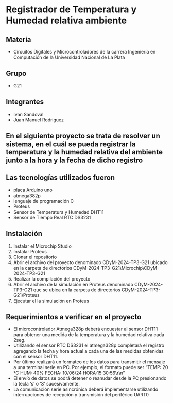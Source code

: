 # Registrador de Temperatura y Humedad relativa ambiente

## Materia
- Circuitos Digitales y Microcontroladores de la carrera Ingeniería en Computación de la Universidad Nacional de La Plata

## Grupo
- G21 

## Integrantes
- Ivan Sandoval 
- Juan Manuel Rodriguez 

## En el siguiente proyecto se trata de resolver un sistema, en el cuál se pueda registrar la temperatura y la humedad relativa del ambiente junto a la hora y la fecha de dicho registro

## Las tecnologías utilizados fueron 
- placa Arduino uno
- atmega382p
- lenguaje de programación C
- Proteus
- Sensor de Temperatura y Humedad DHT11
- Sensor de Tiempo Real RTC DS3231


## Instalación 
1. Instalar el Microchip Studio
2. Instalar Proteus
3. Clonar el repositorio 
4. Abrir el archivo del proyecto denominado CDyM-2024-TP3-G21 ubicado en la carpeta de directorios CDyM-2024-TP3-G21\Microchip\CDyM-2024-TP3-G21
5. Realizar la compilación del proyecto 
6. Abrir el archivo de la simulación en Proteus denominado CDyM-2024-TP3-G21 que se ubica en la carpeta de directorios CDyM-2024-TP3-G21\Proteus
7. Ejecutar el la simulación en Proteus

## Requerimientos a verificar en el proyecto
- El microcontrolador Atmega328p deberá encuestar al sensor DHT11 para obtener una medida de la temperatura y la humedad relativa cada
2seg.
- Utilizando el sensor RTC DS3231 el atmega328p completará el registro agregando la fecha y hora actual a cada una de las
medidas obtenidas con el sensor DHT11.
- Por último realizará un formateo de los datos para transmitir el mensaje a una terminal serie en PC. Por
ejemplo, el formato puede ser “TEMP: 20 °C HUM: 40% FECHA: 10/06/24 HORA:15:30:56\r\n”
- El envío de datos se podrá detener o reanudar desde la PC presionando la tecla ‘s’ o ‘S’ sucesivamente.
- La comunicación serie asincrónica deberá implementarse utilizando interrupciones de recepción y transmisión del periférico UART0
